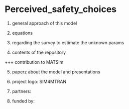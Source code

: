 # Perceived_safety_choices

1. general approach of this model

2. equations

3. regarding the survey to estimate the unknown params

4. contents of the repository

+++ contribution to MATSim

5. paperz about the model and presentations

6. project logo: SIM4MTRAN

7. partners:

8. funded by: 
